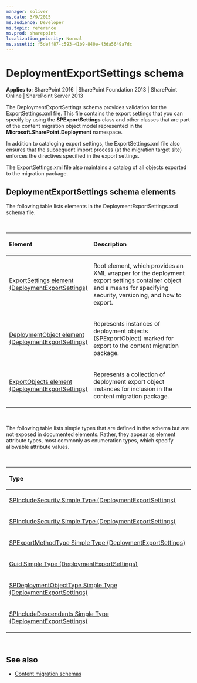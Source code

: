 ```yaml
---
manager: soliver
ms.date: 3/9/2015
ms.audience: Developer
ms.topic: reference
ms.prod: sharepoint
localization_priority: Normal
ms.assetid: f5deff87-c593-41b9-840e-43da5649a7dc
---
```


# DeploymentExportSettings schema

**Applies to**: SharePoint 2016 | SharePoint Foundation 2013 | SharePoint Online | SharePoint Server 2013

The DeploymentExportSettings schema provides validation for the ExportSettings.xml file. This file contains the export settings that you can specify by using the **SPExportSettings** class and other classes that are part of the content migration object model represented in the **Microsoft.SharePoint.Deployment** namespace.

In addition to cataloging export settings, the ExportSettings.xml file also ensures that the subsequent import process (at the migration target site) enforces the directives specified in the export settings.

The ExportSettings.xml file also maintains a catalog of all objects exported to the migration package.

## DeploymentExportSettings schema elements

The following table lists elements in the DeploymentExportSettings.xsd schema file.

<br/>

<table>
<colgroup>
<col width="40%" />
<col width="60%" />
</colgroup>
<thead>
<tr class="header">
<th align="left"><p>Element</p></th>
<th align="left"><p>Description</p></th>
</tr>
</thead>
<tbody>
<tr class="odd">
<td align="left"><p><a href="exportsettings-element-deploymentexportsettings.md">ExportSettings element (DeploymentExportSettings)</a></p></td>
<td align="left"><p>Root element, which provides an XML wrapper for the deployment export settings container object and a means for specifying security, versioning, and how to export.</p></td>
</tr>
<tr class="even">
<td align="left"><p><a href="deploymentobject-element-deploymentexportsettings.md">DeploymentObject element (DeploymentExportSettings)</a></p></td>
<td align="left"><p>Represents instances of deployment objects (<span sdata="cer" target="T:Microsoft.SharePoint.Deployment.SPExportObject"><span class="nolink">SPExportObject</span></span>) marked for export to the content migration package.</p></td>
</tr>
<tr class="odd">
<td align="left"><p><a href="exportobjects-element-deploymentexportsettings.md">ExportObjects element (DeploymentExportSettings)</a></p></td>
<td align="left"><p>Represents a collection of deployment export object instances for inclusion in the content migration package.</p></td>
</tr>
</tbody>
</table>

<br/>

The following table lists simple types that are defined in the schema but are not exposed in documented elements. Rather, they appear as element attribute types, most commonly as enumeration types, which specify allowable attribute values.

<br/>

<table>
<colgroup>
<col width="50%" />
</colgroup>
<thead>
<tr class="header">
<th align="left"><p>Type</p></th>
</tr>
</thead>
<tbody>
<tr class="odd">
<td align="left"><p><a href="spincludesecurity-simple-type-deploymentexportsettings.md">SPIncludeSecurity Simple Type (DeploymentExportSettings)</a></p></td>
</tr>
<tr class="even">
<td align="left"><p><a href="spincludesecurity-simple-type-deploymentexportsettings.md">SPIncludeSecurity Simple Type (DeploymentExportSettings)</a></p></td>
</tr>
<tr class="odd">
<td align="left"><p><a href="spexportmethodtype-simple-type-deploymentexportsettings.md">SPExportMethodType Simple Type (DeploymentExportSettings)</a></p></td>
</tr>
<tr class="even">
<td align="left"><p><a href="guid-simple-type-deploymentexportsettings.md">Guid Simple Type (DeploymentExportSettings)</a></p></td>
</tr>
<tr class="odd">
<td align="left"><p><a href="spdeploymentobjecttype-simple-type-deploymentexportsettings.md">SPDeploymentObjectType Simple Type (DeploymentExportSettings)</a></p></td>
</tr>
<tr class="even">
<td align="left"><p><a href="spincludedescendents-simple-type-deploymentexportsettings.md">SPIncludeDescendents Simple Type (DeploymentExportSettings)</a></p></td>
</tr>
</tbody>
</table>

<br/>

## See also

- [Content migration schemas](content-migration-schemas.md)








